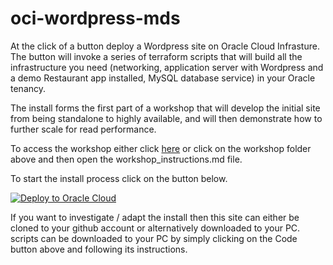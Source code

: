 # oci-wordpress-mds

At the click of a button deploy a Wordpress site on Oracle Cloud Infrasture. The button will invoke a series of terraform scripts that will build all the infrastructure you need (networking, application server with Wordpress and a demo Restaurant app installed, MySQL database service) in your Oracle tenancy.

The install forms the first part of a workshop that will develop the initial site from being standalone to highly available, and will then demonstrate how to further scale for read performance. 

To access the workshop  either click [here](./workshop/workshop_instructions.md) or click on the workshop folder above and then open the workshop_instructions.md file.

To start the install process click on the button below.

[![Deploy to Oracle Cloud](https://oci-resourcemanager-plugin.plugins.oci.oraclecloud.com/latest/deploy-to-oracle-cloud.svg)](https://cloud.oracle.com/resourcemanager/stacks/create?zipUrl=https://github.com/swdavey/wphol/releases/download/v3.0/stack_wordpress_mds.zip)

If you want to investigate / adapt the install then this site can either be cloned to your github account or alternatively downloaded to your PC.  scripts can be downloaded to your PC by simply clicking on the Code button above and following its instructions.

